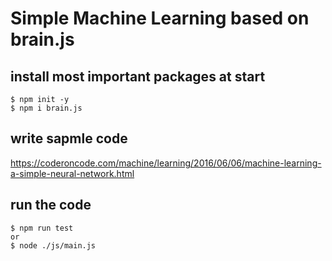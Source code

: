 # Simple Machine Learning based on brain.js

## install most important packages at start

```node
$ npm init -y
$ npm i brain.js
```

## write sapmle code

https://coderoncode.com/machine/learning/2016/06/06/machine-learning-a-simple-neural-network.html

## run the code

```node
$ npm run test
or 
$ node ./js/main.js
```
